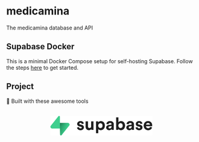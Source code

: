 # medicamina

The medicamina database and API

##  Supabase Docker

This is a minimal Docker Compose setup for self-hosting Supabase. Follow the steps [here](https://supabase.com/docs/guides/hosting/docker) to get started.

## Project 

🔨 Built with these awesome tools

<br />

<div align="center">
  <a href="https://supabase.com"><img src="https://raw.githubusercontent.com/medicamina/.github/main/assets/supabase.png" width="270" /></a>
</div>
